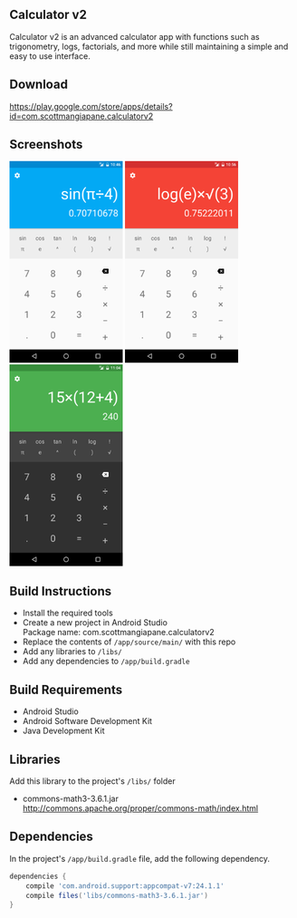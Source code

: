 ## Calculator v2

Calculator v2 is an advanced calculator app with functions such as trigonometry, logs, factorials, and more while still maintaining a simple and easy to use interface.

## Download

https://play.google.com/store/apps/details?id=com.scottmangiapane.calculatorv2

## Screenshots

<img src="screenshots/1.png" width="200">
<img src="screenshots/2.png" width="200">
<img src="screenshots/3.png" width="200">

## Build Instructions

* Install the required tools
* Create a new project in Android Studio  
  Package name: com.scottmangiapane.calculatorv2
* Replace the contents of `/app/source/main/` with this repo
* Add any libraries to `/libs/`
* Add any dependencies to `/app/build.gradle`

## Build Requirements

* Android Studio
* Android Software Development Kit
* Java Development Kit

## Libraries

Add this library to the project's `/libs/` folder
* commons-math3-3.6.1.jar  
  http://commons.apache.org/proper/commons-math/index.html

## Dependencies

In the project's `/app/build.gradle` file, add the following dependency.
```groovy
dependencies {
    compile 'com.android.support:appcompat-v7:24.1.1'
    compile files('libs/commons-math3-3.6.1.jar')
}
```
